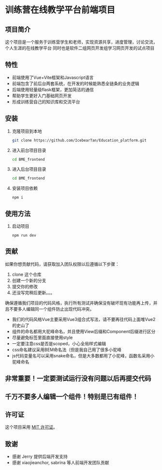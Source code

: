 # 训练营在线教学平台前端项目

## 项目简介
这个项目是一个服务于训练营学生和老师，实现资源共享，进度管理，讨论交流，个人生涯的在线教学平台
同时也是软件二组网页开发组学习网页开发的试点项目

## 特性
- 前端使用了Vue+Vite框架和Javascript语言
- 前端包含了前后台两套系统，在开发的时候能熟悉全链条的业务逻辑
- 后端使用轻量级flask框架，更加简洁的通信
- 帮助学生更好入门基础网页开发
- 形成训练营自己的知识库和交流平台

## 安装
1. 克隆项目到本地
    ```bash
    git clone https://github.com/IcebearTan/Education_platform.git
    ```
2. 进入前台项目目录
    ```bash
    cd BME_frontend
    ```
3. 进入后台项目目录
    ```bash
    cd BME_frontend
    ```
4. 安装项目依赖
    ```
    npm i
    ```

## 使用方法
1. 启动项目
    ```
    npm run dev
    ```

## 贡献
如果你想贡献代码，请获取加入团队权限以后遵循以下步骤：
1. clone 这个仓库
2. 创建一个新的分支
3. 提交你的修改
4. 还没写完稍后更新。。。

确保遵循我们项目的代码风格，执行所有测试并确保没有破坏现有功能再上传，并且不要多人编辑同一个组件防止出现代码冲突。
- 我们的代码风格Vue主要采用Vue3组合式写法，请不要再往代码上面堆Vue2的史山了
- 组件的命名都用大驼峰命名，并且使用View后缀和Component后缀进行区分
- 尽量避免标签里面直接使用style
- 一定要注意css是否是scoped，小心全局样式编辑
- css命名建议采用BEM命名法（但是我自己用了很多小驼峰
- js代码变量名可以采用snake命名，但是大多数都用了小驼峰，函数名采用小驼峰命名

## 非常重要！一定要测试运行没有问题以后再提交代码
## 千万不要多人编辑一个组件！特别是已有组件！

## 许可证
这个项目采用 [MIT 许可证](LICENSE)。

## 致谢
- 感谢 Jerry 提供后端开发支持
- 感谢 xiaojieanchor, sabrina 等人前端开发团队贡献
